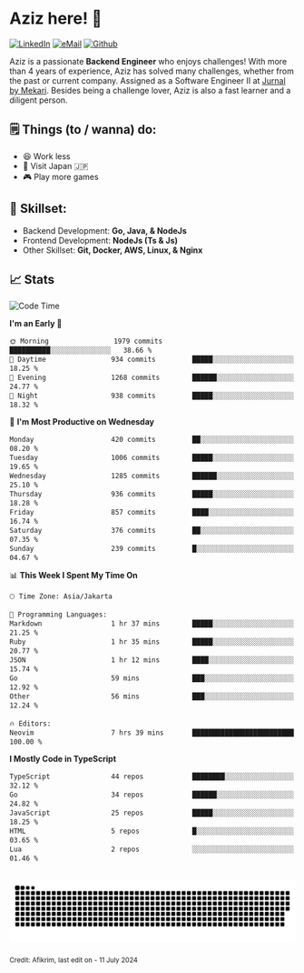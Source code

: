 # Aziz here! 👋

[![LinkedIn](https://img.shields.io/static/v1?message=afikrim&logo=linkedin&label=&color=0077B5&logoColor=white&labelColor=&style=for-the-badge)](https://www.linkedin.com/in/afikrim)
[![eMail](https://img.shields.io/static/v1?message=afikrim10@gmail.com&logo=gmail&label=&color=D14836&logoColor=white&labelColor=&style=for-the-badge)](mailto:afikrim10@gmail.com)
[![Github](https://komarev.com/ghpvc/?username=afikrim&label=Visitors&style=for-the-badge)](https://www.github.com/afikrim)

<!--Introduction-->
Aziz is a passionate **Backend Engineer** who enjoys challenges! With more than 4 years of experience, Aziz has solved many challenges, whether from the past or current company. Assigned as a Software Engineer II at [Jurnal by Mekari](https://jurnal.id). Besides being a challenge lover, Aziz is also a fast learner and a diligent person.

<!--Things TODO-->
## 🗒️ Things (to / wanna) do:

- 😆 Work less
- 🚀 Visit Japan 🇯🇵
- 🎮 Play more games

<!--Skillset-->
## 🏅 Skillset:

- Backend Development: **Go, Java, & NodeJs**
- Frontend Development: **NodeJs (Ts & Js)**
- Other Skillset: **Git, Docker, AWS, Linux, & Nginx**

## 📈 Stats  

<!--START_SECTION:waka-->
![Code Time](http://img.shields.io/badge/Code%20Time-2%2C017%20hrs%201%20min-blue)

**I'm an Early 🐤** 

```text
🌞 Morning                1979 commits        ██████████░░░░░░░░░░░░░░░   38.66 % 
🌆 Daytime                934 commits         █████░░░░░░░░░░░░░░░░░░░░   18.25 % 
🌃 Evening                1268 commits        ██████░░░░░░░░░░░░░░░░░░░   24.77 % 
🌙 Night                  938 commits         █████░░░░░░░░░░░░░░░░░░░░   18.32 % 
```
📅 **I'm Most Productive on Wednesday** 

```text
Monday                   420 commits         ██░░░░░░░░░░░░░░░░░░░░░░░   08.20 % 
Tuesday                  1006 commits        █████░░░░░░░░░░░░░░░░░░░░   19.65 % 
Wednesday                1285 commits        ██████░░░░░░░░░░░░░░░░░░░   25.10 % 
Thursday                 936 commits         █████░░░░░░░░░░░░░░░░░░░░   18.28 % 
Friday                   857 commits         ████░░░░░░░░░░░░░░░░░░░░░   16.74 % 
Saturday                 376 commits         ██░░░░░░░░░░░░░░░░░░░░░░░   07.35 % 
Sunday                   239 commits         █░░░░░░░░░░░░░░░░░░░░░░░░   04.67 % 
```


📊 **This Week I Spent My Time On** 

```text
🕑︎ Time Zone: Asia/Jakarta

💬 Programming Languages: 
Markdown                 1 hr 37 mins        █████░░░░░░░░░░░░░░░░░░░░   21.25 % 
Ruby                     1 hr 35 mins        █████░░░░░░░░░░░░░░░░░░░░   20.77 % 
JSON                     1 hr 12 mins        ████░░░░░░░░░░░░░░░░░░░░░   15.74 % 
Go                       59 mins             ███░░░░░░░░░░░░░░░░░░░░░░   12.92 % 
Other                    56 mins             ███░░░░░░░░░░░░░░░░░░░░░░   12.24 % 

🔥 Editors: 
Neovim                   7 hrs 39 mins       █████████████████████████   100.00 % 
```

**I Mostly Code in TypeScript** 

```text
TypeScript               44 repos            ████████░░░░░░░░░░░░░░░░░   32.12 % 
Go                       34 repos            ██████░░░░░░░░░░░░░░░░░░░   24.82 % 
JavaScript               25 repos            █████░░░░░░░░░░░░░░░░░░░░   18.25 % 
HTML                     5 repos             █░░░░░░░░░░░░░░░░░░░░░░░░   03.65 % 
Lua                      2 repos             ░░░░░░░░░░░░░░░░░░░░░░░░░   01.46 % 
```




<!--END_SECTION:waka-->


<br clear="both">

<div align="center">
  <img src="https://raw.githubusercontent.com/afikrim/afikrim/output/snake.svg" alt="Snake animation" />
</div>


<sub>Credit: Afikrim, last edit on - 11 July 2024</sub>

